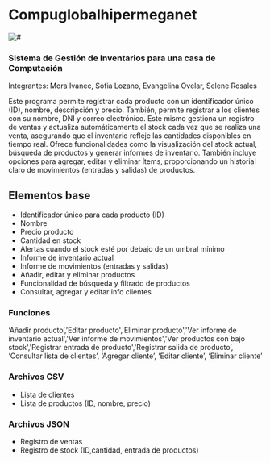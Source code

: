 # Compuglobalhipermeganet
<p align="left">
    <img src="https://preview.redd.it/compuglobalhypermeganet-junior-vice-president-homer-simpson-v0-wb88kv5yshed1.jpeg?auto=webp&s=1ff2e8218b2208488f16448c8d20b3857fc8dbd0" alt="#">
</p>

### Sistema de Gestión de Inventarios para una casa de Computación
Integrantes: Mora Ivanec, Sofia Lozano, Evangelina Ovelar, Selene Rosales

Este programa permite registrar cada producto con un identificador único (ID), nombre, descripción y precio. También, permite registrar a los clientes con su nombre, DNI y correo electrónico. 
Este mismo gestiona un registro de ventas y actualiza automáticamente el stock cada vez que se realiza una venta, asegurando que el inventario refleje las cantidades disponibles en tiempo real.
Ofrece funcionalidades como la visualización del stock actual, búsqueda de productos y generar informes de inventario. También incluye opciones para agregar, editar y eliminar ítems, proporcionando un historial claro de movimientos (entradas y salidas) de productos. 

## Elementos base
- Identificador único para cada producto (ID)
- Nombre
- Precio producto
- Cantidad en stock
- Alertas cuando el stock esté por debajo de un umbral mínimo
- Informe de inventario actual
- Informe de movimientos (entradas y salidas)
- Añadir, editar y eliminar productos
- Funcionalidad de búsqueda y filtrado de productos
- Consultar, agregar y editar info clientes

### Funciones
‘Añadir producto’,’Editar producto','Eliminar producto','Ver informe de inventario actual','Ver informe de movimientos','Ver productos con bajo stock','Registrar entrada de producto','Registrar salida de producto’, ‘Consultar lista de clientes’, ‘Agregar cliente’, ‘Editar cliente’, ‘Eliminar cliente’

### Archivos CSV
- Lista de clientes
- Lista de productos (ID, nombre, precio)

### Archivos JSON
- Registro de ventas
- Registro de stock (ID,cantidad, entrada de productos)
